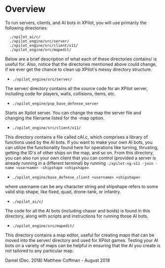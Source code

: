 # Overview

To run servers, clients, and AI bots in XPilot, you will use primarily the
following directories:

```
  ./xpilot_ai/c/
  ./xpilot_engine/src/server/
  ./xpilot_engine/src/client/x11/
  ./xpilot_engine/src/mapedit/
```

Below are a brief description of what each of these directories contains/
is useful for. Also, notice that the directories mentioned above could
change, if we ever get the chance to clean up XPilot's messy directory
structure.

* `./xpilot_engine/src/server/`

The server/ directory contains all the source code for an XPilot server,
including code for players, walls, collisions, items, etc.

* `./xpilot_engine/pvp_base_defense_server`

Starts an Xpilot server. You can change the map the server 
file and changing the filename listed for the -map option.

* `./xpilot_engine/src/client/x11/`

This directory contains a file called cAI.c, which comprises a
library of functions used by the AI bots. If you want to make your own AI
bots, you can utilize the functionality found here for operations like 
turning, thrusting, getting the ID's of other ships on the map, and so
on. From this directory, you can also run your own client that you can
control (provided a server is already running in a different terminal) by 
running `./xpilot-ng-x11 -join -name <username> -shipshape <shipshape>`

* `./xpilot_engine/base_defense_client <username> <shipshape>`

where username can be any character string and shipshape refers to some
valid ship shape, like fixed, quad, drone-tank, or infantry.

* `./xpilot_ai/c/`

The code for all the AI bots (including chaser and boids) is found in
this directory, along with scripts and instructions for running those AI
bots.

* `./xpilot_engine/src/mapedit/`

This directory contains a map editor, useful for creating maps that can
be moved into the server/ directory and used for XPilot games. Testing
your AI bots on a variety of maps can be helpful in ensuring that the AI
you create is not tailored to any particular map.

Daniel (Dec. 2018)
Matthew Coffman - August 2018
